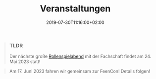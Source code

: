﻿---
title: "Veranstaltungen"
date: 2019-07-30T11:16:00+02:00
draft: false
---
> ### TLDR
> Der nächste große [Rollenspielabend](#rollenspielabend) mit der Fachschaft findet am 24. Mai 2023 statt!

> Am 17. Juni 2023 fahren wir gemeinsam zur FeenCon! Details folgen!
